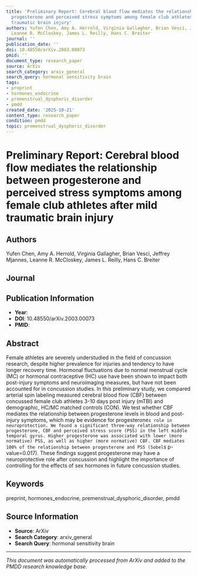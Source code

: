 ```yaml
---
title: 'Preliminary Report: Cerebral blood flow mediates the relationship between
  progesterone and perceived stress symptoms among female club athletes after mild
  traumatic brain injury'
authors: Yufen Chen, Amy A. Herrold, Virginia Gallagher, Brian Vesci, Jeffrey Mjannes,
  Leanne R. McCloskey, James L. Reilly, Hans C. Breiter
journal: ''
publication_date: ''
doi: 10.48550/arXiv.2003.00073
pmid: ''
document_type: research_paper
source: ArXiv
search_category: arxiv_general
search_query: hormonal sensitivity brain
tags:
- preprint
- hormones_endocrine
- premenstrual_dysphoric_disorder
- pmdd
created_date: '2025-10-21'
content_type: research_paper
condition: pmdd
topic: premenstrual_dysphoric_disorder
---
```


# Preliminary Report: Cerebral blood flow mediates the relationship between progesterone and perceived stress symptoms among female club athletes after mild traumatic brain injury

## Authors
Yufen Chen, Amy A. Herrold, Virginia Gallagher, Brian Vesci, Jeffrey Mjannes, Leanne R. McCloskey, James L. Reilly, Hans C. Breiter

## Journal


## Publication Information
- **Year**: 
- **DOI**: 10.48550/arXiv.2003.00073
- **PMID**: 

## Abstract
Female athletes are severely understudied in the field of concussion research, despite higher prevalence for injuries and tendency to have longer recovery time. Hormonal fluctuations due to normal menstrual cycle (MC) or hormonal contraceptive (HC) use have been shown to impact both post-injury symptoms and neuroimaging measures, but have not been accounted for in concussion studies. In this preliminary study, we compared arterial spin labeling measured cerebral blood flow (CBF) between concussed female club athletes 3-10 days post injury (mTBI) and demographic, HC/MC matched controls (CON). We test whether CBF mediates the relationship between progesterone levels in blood and post-injury symptoms, which may be evidence for progesterone`s role in neuroprotection. We found a significant three-way relationship between progesterone, CBF and perceived stress score (PSS) in the left middle temporal gyrus. Higher progesterone was associated with lower (more normative) PSS, as well as higher (more normative) CBF. CBF mediates 100% of the relationship between progesterone and PSS (Sobel`s p-value=0.017). These findings suggest progesterone may have a neuroprotective role after concussion and highlight the importance of controlling for the effects of sex hormones in future concussion studies.

## Keywords
preprint, hormones_endocrine, premenstrual_dysphoric_disorder, pmdd

## Source Information
- **Source**: ArXiv
- **Search Category**: arxiv_general
- **Search Query**: hormonal sensitivity brain

---
*This document was automatically processed from ArXiv and added to the PMDD research knowledge base.*
